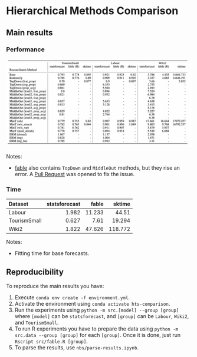 # Hierarchical Methods Comparison

## Main results

### Performance

![image](./results.png)

Notes:
- [fable](https://github.com/tidyverts/fable) also contains `TopDown` and `MiddleOut` methods, but they rise an error. A [Pull Request](https://github.com/tidyverts/fabletools/pull/362) was opened to fix the issue.

### Time

| Dataset      |   statsforecast |   fable |   sktime |
|:-------------|----------------:|--------:|---------:|
| Labour       |           1.982 |  11.233 |   44.51  |
| TourismSmall |           0.627 |   7.61  |   19.294 |
| Wiki2        |           1.822 |  47.626 |  118.772 |

Notes:
- Fitting time for base forecasts.

## Reproducibility

To reproduce the main results you have:

1. Execute `conda env create -f environment.yml`. 
2. Activate the environment using `conda activate hts-comparison`.
3. Run the experiments using `python -m src.[model] --group [group]` where `[model]` can be `statsforecast`, and `[group]` can be `Labour`, `Wiki2`, and `TourismSmall`.
4. To run R experiments you have to prepare the data using `python -m src.data --group [group]` for each `[group]`. Once it is done, just run `Rscript src/fable.R [group]`.
5. To parse the results, use `nbs/parse-results.ipynb`.

